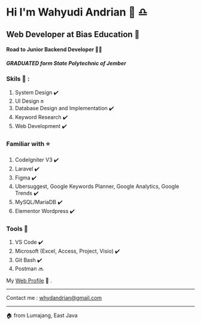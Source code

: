 # Hi I'm Wahyudi Andrian 👋 :libra:
## Web Developer at Bias Education :house_with_garden:
#### Road to Junior Backend Developer 👨‍💻
##### GRADUATED form State Polytechnic of Jember



### Skils 🧗 :
1. System Design :heavy_check_mark:
2. UI Design :on:
3. Database Design and Implementation :heavy_check_mark:
4. Keyword Research :heavy_check_mark:
5. Web Development :heavy_check_mark:

### Familiar with :star:
1. CodeIgniter V3 :heavy_check_mark:
2. Laravel :heavy_check_mark:
3. Figma :heavy_check_mark:
4. Ubersuggest, Google Keywords Planner, Google Analytics, Google Trends :heavy_check_mark:
5. MySQL/MariaDB :heavy_check_mark:
6. Elementor Wordpress :heavy_check_mark:

### Tools :wrench:
1. VS Code :heavy_check_mark:
2. Microsoft (Excel, Access, Project, Visio) :heavy_check_mark:
3. Git Bash :heavy_check_mark:
4. Postman :soon:


My [Web Profile](http://whydandrian.web.id/) :bookmark_tabs: .

---

Contact me : <whydandrian@gmail.com>

---

:house:
from Lumajang, East Java
<!--
**Whydandrian/Whydandrian** is a ✨ _special_ ✨ repository because its `README.md` (this file) appears on your GitHub profile.

- 🔭 Graduated from State Polytechnic of Jember 2020
- ⚡ I'm individualism and introvert

My Web Profile
[My Web](http://whydandrian.web.id/)
-->
